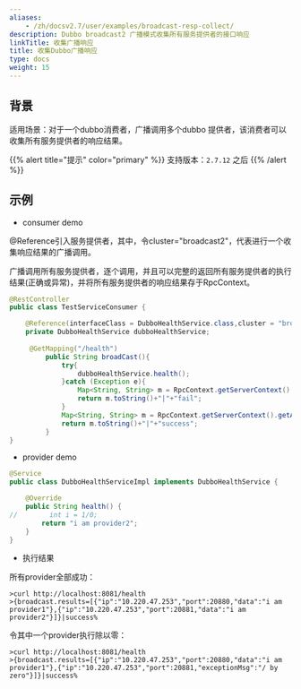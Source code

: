 ```yaml
---
aliases:
    - /zh/docsv2.7/user/examples/broadcast-resp-collect/
description: Dubbo broadcast2 广播模式收集所有服务提供者的接口响应
linkTitle: 收集广播响应
title: 收集Dubbo广播响应
type: docs
weight: 15
---
```


## 背景
适用场景：对于一个dubbo消费者，广播调用多个dubbo 提供者，该消费者可以收集所有服务提供者的响应结果。

{{% alert title="提示" color="primary" %}}
支持版本：`2.7.12` 之后
{{% /alert %}}

## 示例

- consumer demo

@Reference引入服务提供者，其中，令cluster="broadcast2"，代表进行一个收集响应结果的广播调用。

广播调用所有服务提供者，逐个调用，并且可以完整的返回所有服务提供者的执行结果(正确或异常)，并将所有服务提供者的响应结果存于RpcContext。

```java
@RestController
public class TestServiceConsumer {

    @Reference(interfaceClass = DubboHealthService.class,cluster = "broadcast2")
    private DubboHealthService dubboHealthService;
    
     @GetMapping("/health")
         public String broadCast(){
             try{
                 dubboHealthService.health();
             }catch (Exception e){
                 Map<String, String> m = RpcContext.getServerContext().getAttachments();
                 return m.toString()+"|"+"fail";
             }
             Map<String, String> m = RpcContext.getServerContext().getAttachments();
             return m.toString()+"|"+"success";
         }
}
```

- provider demo

```java
@Service
public class DubboHealthServiceImpl implements DubboHealthService {

    @Override
    public String health() {
//        int i = 1/0;
        return "i am provider2";
    }
}
```

- 执行结果

所有provider全部成功：

```
>curl http://localhost:8081/health
>{broadcast.results=[{"ip":"10.220.47.253","port":20880,"data":"i am provider1"},{"ip":"10.220.47.253","port":20881,"data":"i am provider2"}]}|success%  
```

令其中一个provider执行除以零：

```
>curl http://localhost:8081/health
>{broadcast.results=[{"ip":"10.220.47.253","port":20880,"data":"i am provider1"},{"ip":"10.220.47.253","port":20881,"exceptionMsg":"/ by zero"}]}|success%     
```